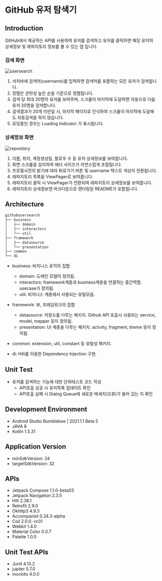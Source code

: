 # GitHub 유저 탐색기

## Introduction
GitHub에서 제공하는 API를 사용하여 유저를 검색하고 유저를 클릭하면 해당 유저의 상세정보 및 레파지토리 정보를 볼 수 있는 앱 입니다.

### 검색 화면
![usersearch](https://user-images.githubusercontent.com/53829792/157660909-e98e9ed2-d7ff-42e1-9e0e-5a5f40201d54.gif)
1. 서치바에 검색어(username)를 입력하면 검색어를 포함하는 모든 유저가 검색됩니다.
2. 정렬은 관련성 높은 순을 기준으로 정렬됩니다.
3. 검색 당 최대 20명의 유저를 보여주며, 스크롤이 마지막에 도달하면 자동으로 다음 유저 20명을 검색합니다.
4. 검색결과가 20개 미만일 시, 마지막 페이지로 인식하여 스크롤이 마지막에 도달해도 자동검색을 하지 않습니다.
5. 로딩중인 경우는 Loading Indicator 가 표시됩니다.


### 상세정보 화면
![repository](https://user-images.githubusercontent.com/53829792/157660885-95b60888-4ccb-45cf-a7ee-36847c45516f.gif)
1. 이름, 위치, 계정생성일, 팔로우 수 등 유저 상세정보를 보여줍니다.
2. 화면 스크롤을 감지하여 헤더 사이즈가 자연스럽게 조절됩니다.
3. 프로필사진의 밝기에 따라 뒤로가기 버튼 및 username 텍스트 색상이 전환됩니다.
3. 레파지토리 목록을 ViewPager로 보여줍니다.
4. 레파지토리 클릭 시 ViewPager가 전환되며 레파지토리 상세정보를 보여줍니다.
5. 레파지토리 상세정보엔 마크다운으로 렌더링된 README가 포함됩니다.


## Architecture
```bash
githubusersearch
├── business
│   ├── domain
│   ├── interactors
│   └── util
├── framework
│   ├── datasource
│   └── presentation
├── common
└── di
``` 
- business: 비지니스 로직의 집합
  - domain: 도메인 모델이 정의됨.
  - interactors: framework계층과 business계층을 연결하는 중간역할. usecase가 정의됨.
  - util: 비지니스 계층에서 사용되는 유틸모음.

- framework: 뷰, 프레임워크의 집합
  - datasource: 저장소를 다루는 패키지. Github API 호출시 사용되는 service, model, mapper 등이 정의됨.
  - presentation: UI 계층을 다루는 패키지. activity, fragment, theme 등이 정의됨.

- common: extension, util, constant 등 유틸성 패키지.
- di: Hilt를 이용한 Dependency Injection 구현.


## Unit Test
- 유저를 검색하는 기능에 대한 단위테스트 코드 작성
  - API호출 성공 시 유저목록 업데이트 확인
  - API호출 실패 시 Dialog Queue에 새로운 메세지(오류)가 들어 갔는 지 확인


## Development Environment
- Android Studio Bumblebee | 2021.1.1 Beta 5
- JAVA 8
- Kotlin 1.5.31


## Application Version
- minSdkVersion: 24
- targetSdkVersion: 32


## APIs
- Jetpack Compose 1.1.0-beta03
- Jetpack Navigation 2.3.5
- Hilt 2.38.1
- Retrofit 2.9.0
- Okhttp3 4.9.3
- Accompanist 0.24.3-alpha
- Coil 2.0.0.-rc01
- Webkit 1.4.0
- Material Color 0.0.7
- Palette 1.0.0

## Unit Test APIs
- Junit 4.13.2
- jupiter 5.7.0
- mockito 4.0.0